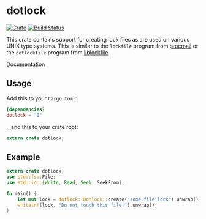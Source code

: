 dotlock
=======

[![Crate](https://img.shields.io/crates/v/dotlock.svg)](https://crates.io/crates/dotlock)
[![Build Status](https://travis-ci.org/bruceg/dotlock.svg?branch=master)](https://travis-ci.org/bruceg/dotlock)

This crate contains support for creating lock files as are used on
various UNIX type systems. This is similar to the `lockfile` program
from [procmail](http://www.procmail.org) or the `dotlockfile` program
from [liblockfile](https://github.com/miquels/liblockfile).

[Documentation](https://docs.rs/dotlock/)

Usage
-----

Add this to your `Cargo.toml`:
```toml
[dependencies]
dotlock = "0"
```

...and this to your crate root:
```rust
extern crate dotlock;
```

Example
-------

```rust
extern crate dotlock;
use std::fs::File;
use std::io::{Write, Read, Seek, SeekFrom};

fn main() {
    let mut lock = dotlock::Dotlock::create("some.file.lock").unwrap();
    writeln!(lock, "Do not touch this file!").unwrap();
}
```
